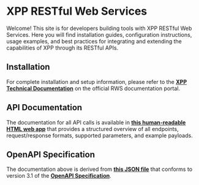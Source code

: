 # XPP RESTful Web Services

Welcome! This site is for developers building tools with XPP RESTful Web Services.
Here you will find installation guides, configuration instructions, usage examples, and best practices for integrating and extending the capabilities of XPP through its RESTful APIs.

## Installation

For complete installation and setup information, please refer to the **[XPP Technical Documentation](https://docs.rws.com/en-US/xpp-restful-web-services-1-6-1248383/welcome-to-the-xpp-restful-web-services-documentation-411242)** on the official RWS documentation portal.

## API Documentation

The documentation for all API calls is available in **<a href="docs/index.html" target="_BLANK">this human-readable HTML web app</a>** that provides a structured overview of all endpoints, request/response formats, supported parameters, and example payloads.

## OpenAPI Specification

The documentation above is derived from **<a href="docs/xpp-rest.json" target="_BLANK">this JSON file</a>** that conforms to version 3.1 of the **[OpenAPI Specification](https://spec.openapis.org/oas/v3.1.0.html)**.
